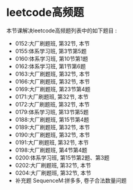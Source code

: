 # leetcode高频题

本节课解决leetcode高频题列表中的如下题目 :

* 0152:大厂刷题班, 第32节, 本节
* 0155:体系学习班, 第3节第5题
* 0160:体系学习班, 第10节第1题
* 0162:体系学习班, 第1节第6题
* 0163:大厂刷题班, 第32节, 本节
* 0166:大厂刷题班, 第32节, 本节
* 0169:大厂刷题班, 第23节第4题
* 0171:大厂刷题班, 第32节, 本节
* 0172:大厂刷题班, 第32节, 本节
* 0179:体系学习班, 第13节第5题
* 0188:大厂刷题班, 第15节第4题
* 0189:大厂刷题班, 第32节, 本节
* 0190:大厂刷题班, 第32节, 本节
* 0191:大厂刷题班, 第32节, 本节
* 0198:大厂刷题班, 第4节第4题
* 0200:体系学习班, 第15节第2题、第3题
* 0202:大厂刷题班, 第32节, 本节
* 0204:大厂刷题班, 第32节, 本节
* 补充题 SequenceM:拼多多, 卷子合法数量问题